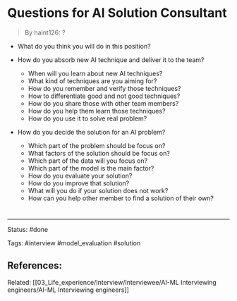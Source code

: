 # Questions for AI Solution Consultant
>By haint126: ?

- What do you think you will do in this position?

- How do you absorb new AI technique and deliver it to the team?
	-  When will you learn about new AI techniques?
	- What kind of techniques are you aiming for?
	- How do you remember and verify those techniques?
	- How to differentiate good and not good techniques?
	- How do you share those with other team members?
	- How do you help them learn those techniques?
	- How do you use it to solve real problem?

- How do you decide the solution for an AI problem?
	- Which part of the problem should be focus on?
	- What factors of the solution should be focus on?
	- Which part of the data will you focus on?
	- Which part of the model is the main factor?
	- How do you evaluate your solution?
	- How do you improve that solution?
	- What will you do if your solution does not work?
	- How can you help other member to find a solution of their own?



# 

---
Status: #done 

Tags: #interview #model_evaluation #solution

References:
- 

Related: [[03_Life_experience/Interview/Interviewee/AI-ML Interviewing engineers/AI-ML Interviewing engineers]]
